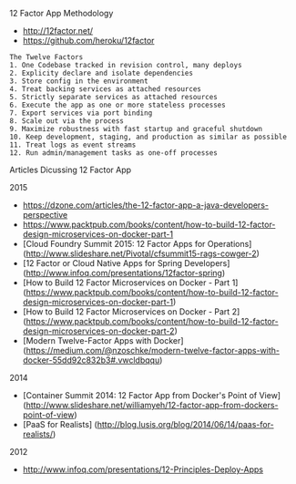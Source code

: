 12 Factor App Methodology
* http://12factor.net/
* https://github.com/heroku/12factor

```
The Twelve Factors
1. One Codebase tracked in revision control, many deploys
2. Explicity declare and isolate dependencies
3. Store config in the environment
4. Treat backing services as attached resources
5. Strictly separate services as attached resources
6. Execute the app as one or more stateless processes
7. Export services via port binding
8. Scale out via the process  
9. Maximize robustness with fast startup and graceful shutdown
10. Keep development, staging, and production as similar as possible
11. Treat logs as event streams
12. Run admin/management tasks as one-off processes
```

Articles Dicussing 12 Factor App

2015
* https://dzone.com/articles/the-12-factor-app-a-java-developers-perspective
* https://www.packtpub.com/books/content/how-to-build-12-factor-design-microservices-on-docker-part-1
* [Cloud Foundry Summit 2015: 12 Factor Apps for Operations] (http://www.slideshare.net/Pivotal/cfsummit15-rags-cowger-2)
* [12 Factor or Cloud Native Apps for Spring Developers] (http://www.infoq.com/presentations/12factor-spring)
* [How to Build 12 Factor Microservices on Docker - Part 1] (https://www.packtpub.com/books/content/how-to-build-12-factor-design-microservices-on-docker-part-1)
* [How to Build 12 Factor Microservices on Docker - Part 2] (https://www.packtpub.com/books/content/how-to-build-12-factor-design-microservices-on-docker-part-2)
* [Modern Twelve-Factor Apps with Docker] (https://medium.com/@nzoschke/modern-twelve-factor-apps-with-docker-55dd92c832b3#.vwcldbqqu)

2014
* [Container Summit 2014: 12 Factor App from Docker's Point of View] (http://www.slideshare.net/williamyeh/12-factor-app-from-dockers-point-of-view)
* [PaaS for Realists] (http://blog.lusis.org/blog/2014/06/14/paas-for-realists/)

2012
* http://www.infoq.com/presentations/12-Principles-Deploy-Apps

